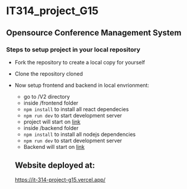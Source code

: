 # IT314_project_G15

## Opensource Conference Management System

### Steps to setup project in your local repository

- Fork the repository to create a local copy for yourself
- Clone the repository cloned
- Now setup frontend and backend in local envrionment:
  - go to /V2 directory
  - inside /frontend folder
  - <code>npm install</code> to install all react dependecies
  - <code>npm run dev</code> to start development server
  - project will start on <a href="http://127.0.0.1:5173/">link</a>
  - inside /backend folder
  - <code>npm install</code> to install all nodejs dependencies
  - <code>npm run dev</code> to start development server
  - Backend will start on <a href="http://localhost:/">link</a>
  
  ## Website deployed at:
  https://it-314-project-g15.vercel.app/
